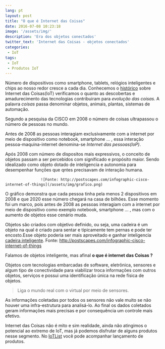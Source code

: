 ```yaml
---
lang: pt
layout: post
title: "O que é Internet das Coisas"
date: 2016-07-08 10:23:18
image: '/assets/img/'
description: 'Era dos objetos conectados'
twitter_text: 'Internet das Coisas - objetos conectados'
categories:
 - IoT
tags:
 - IoT
 - Produtos IoT
---
```


Número de dispositivos como smartphone, tablets, relógios inteligentes e chips ao nosso redor cresce a cada dia. Conhecemos o [histórico](http://localhost:4000/iot/hist%C3%B3ria/2016/06/05/internet-das-coisas-historico.html) sobre Internet das Coisas(IoT) verificamos o quanto as descobertas e amadurecimento das tecnologias contribuiram para _evolução das coisas_.
A palavra _coisas_ passa denominar objetos, animais, plantas, sistemas de automação.

Segundo a pesquisa da CISCO em 2008 o número de coisas ultrapassou o número de pessoas no mundo. 

Antes de 2008 as pessoas interagiam exclusivamente com a internet por meio de dispositivo como notebook, smartphone ... , essa interação pessoa-maquina-internet denomina-se _Internet das pessoas(IoP)_.

Após 2008 com número de dispositos mais expressivos, o conceito de objetos passam a ser percebidos com significado e propósito maior. Sendo idealizado como objeto dotado de inteligencia e autonomia para desempenhar funções que qntes precisavam de interação humana.



 					![Fonte: http://postscapes.com/infographic-cisco-internet-of-things](/assets/img/grafico.png)

O gráfico demonstra que cada pessoa tinha pela menos 2 dispositivos em 2008 e que 2020 esse número chegará na casa de bilhões. 
Esse momento foi um marco, pois antes de 2008 as pessoas interagiam com a internet por meio de dispositivo como exemplo notebook, smartphone ... , mas com o aumento de objetos esse cenário muda.

Objetos são criados com objetivo definido, ou seja, uma cadeira é um objeto na qual é criado para sentar e tipicamente tem pernas e pode ter encosto.Esse objeto poderia ser mais aproveitado e ganhar inteligencia [cadeira inteligente](http://oglobo.globo.com/sociedade/tecnologia/nissan-apresenta-cadeiras-de-escritorio-inteligentes-18678746).
Fonte: http://postscapes.com/infographic-cisco-internet-of-things


Falamos de objetos inteligente, mas afinal **o que é internet das Coisas ?**

Objetos com tecnologias embarcadas de software, eletrônica, sensores e algum tipo de conectividade para viabilizar troca informações com outros objetos, serviços e possui uma identificação única na rede física de objetos.

> Liga o mundo real com o virtual por meio de sensores.

As informações coletadas por todos os sensores não vale muito se não houver uma infra-estrutura para analisá-lo. Ao final os dados coletados geram informações mais precisas e por consequência um controle mais efetivo.

Internet das Coisas não é mito e sim realidade, ainda não atingimos o potencial ao extremo de IoT, mas já podemos disfrutar de alguns produtos nesse segmento. No [IoTList](http://iotlist.co/) você pode acompanhar lançamento de produtos.




